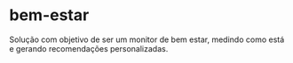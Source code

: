 # bem-estar
Solução com objetivo de ser um monitor de bem estar, medindo como está e gerando recomendações personalizadas.
